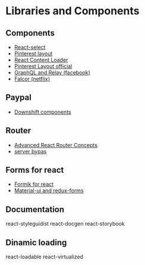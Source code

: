 # Libraries and Components

## Components
- [React-select](http://jedwatson.github.io/react-select/)
- [Pinterest layout](https://github.com/tsuyoshiwada/react-stack-grid)
- [React Content Loader](https://danilowoz.github.io/create-react-content-loader/)
- [Pinterest Layout official](https://masonry.desandro.com)
 - [GraphQL and Relay (facebook)]()
 - [Falcor (netflix)]()

## Paypal
- [Downshift components](https://github.com/paypal/downshift)

## Router
- [Advanced React Router Concepts](https://reddit.com/r/reactjs/comments/7be0iv/advanced_react_router_concepts/)
- [server bypas](https://stackoverflow.com/questions/46709770/reactjs-bypass-routing-to-allow-java-server-side-api-access#)

## Forms for react
- [Formik for react](https://github.com/jaredpalmer/formik/blob/master/README.md)
- [Material-ui and redux-forms](https://redux-form.com/7.2.0/examples/material-ui/)

## Documentation
react-styleguidist
react-docgen
react-storybook


## Dinamic loading
 react-loadable
 react-virtualized